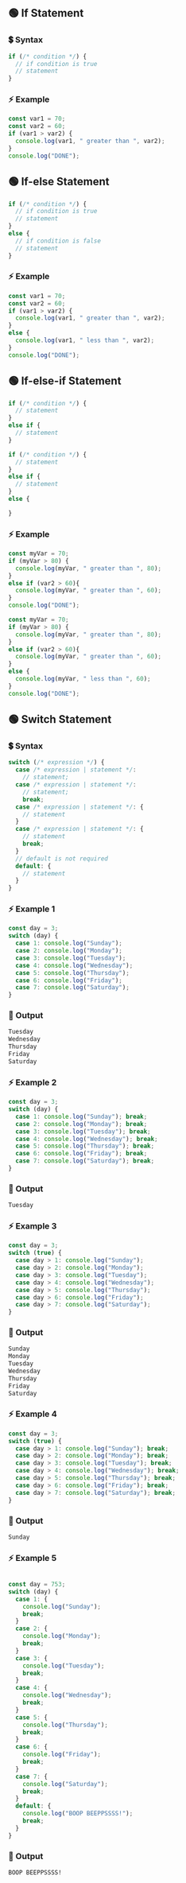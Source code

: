 ## 🟢 If Statement
### 💲 Syntax
```JavaScript
if (/* condition */) {
  // if condition is true
  // statement
}
```
### ⚡ Example
```JavaScript
const var1 = 70;
const var2 = 60;
if (var1 > var2) {
  console.log(var1, " greater than ", var2);
}
console.log("DONE");
```



## 🟢 If-else Statement
```JavaScript
if (/* condition */) {
  // if condition is true
  // statement
}
else {
  // if condition is false
  // statement
}
```
### ⚡ Example
```JavaScript
const var1 = 70;
const var2 = 60;
if (var1 > var2) {
  console.log(var1, " greater than ", var2);
}
else {
  console.log(var1, " less than ", var2);
}
console.log("DONE");
```



## 🟢 If-else-if Statement
```JavaScript
if (/* condition */) {
  // statement
}
else if {
  // statement
}
```
```JavaScript
if (/* condition */) {
  // statement
}
else if {
  // statement
}
else {

}
```
### ⚡ Example
```JavaScript
const myVar = 70;
if (myVar > 80) {
  console.log(myVar, " greater than ", 80);
}
else if (var2 > 60){
  console.log(myVar, " greater than ", 60);
}
console.log("DONE");
```
```JavaScript
const myVar = 70;
if (myVar > 80) {
  console.log(myVar, " greater than ", 80);
}
else if (var2 > 60){
  console.log(myVar, " greater than ", 60);
}
else {
  console.log(myVar, " less than ", 60);
}
console.log("DONE");
```



## 🟢 Switch Statement
### 💲 Syntax
```JavaScript
switch (/* expression */) {
  case /* expression | statement */: 
    // statement;
  case /* expression | statement */: 
    // statement;
    break;
  case /* expression | statement */: {
    // statement
  }
  case /* expression | statement */: {
    // statement
    break;
  }
  // default is not required
  default: {
    // statement
  }
}
```
### ⚡ Example 1
```JavaScript
const day = 3;
switch (day) {
  case 1: console.log("Sunday");
  case 2: console.log("Monday");
  case 3: console.log("Tuesday");
  case 4: console.log("Wednesday");
  case 5: console.log("Thursday");
  case 6: console.log("Friday");
  case 7: console.log("Saturday");
}
```
### 🟰 Output
```bash
Tuesday
Wednesday
Thursday
Friday
Saturday
```
### ⚡ Example 2
```JavaScript
const day = 3;
switch (day) {
  case 1: console.log("Sunday"); break;
  case 2: console.log("Monday"); break;
  case 3: console.log("Tuesday"); break;
  case 4: console.log("Wednesday"); break;
  case 5: console.log("Thursday"); break;
  case 6: console.log("Friday"); break;
  case 7: console.log("Saturday"); break;
}
```
### 🟰 Output
```bash
Tuesday
```
### ⚡ Example 3
```JavaScript
const day = 3;
switch (true) {
  case day > 1: console.log("Sunday");
  case day > 2: console.log("Monday");
  case day > 3: console.log("Tuesday");
  case day > 4: console.log("Wednesday");
  case day > 5: console.log("Thursday");
  case day > 6: console.log("Friday");
  case day > 7: console.log("Saturday");
}
```
### 🟰 Output
```bash
Sunday
Monday
Tuesday
Wednesday
Thursday
Friday
Saturday
```
### ⚡ Example 4
```JavaScript
const day = 3;
switch (true) {
  case day > 1: console.log("Sunday"); break;
  case day > 2: console.log("Monday"); break;
  case day > 3: console.log("Tuesday"); break;
  case day > 4: console.log("Wednesday"); break;
  case day > 5: console.log("Thursday"); break;
  case day > 6: console.log("Friday"); break;
  case day > 7: console.log("Saturday"); break;
}
```
### 🟰 Output
```bash
Sunday
```
### ⚡ Example 5
```JavaScript

const day = 753;
switch (day) {
  case 1: {
    console.log("Sunday");
    break;
  }
  case 2: {
    console.log("Monday");
    break;
  }
  case 3: {
    console.log("Tuesday");
    break;
  }
  case 4: {
    console.log("Wednesday");
    break;
  }
  case 5: {
    console.log("Thursday");
    break;
  }
  case 6: {
    console.log("Friday");
    break;
  }
  case 7: {
    console.log("Saturday");
    break;
  }
  default: {
    console.log("BOOP BEEPPSSSS!");
    break;
  }
}
```
### 🟰 Output
```bash
BOOP BEEPPSSSS!
```